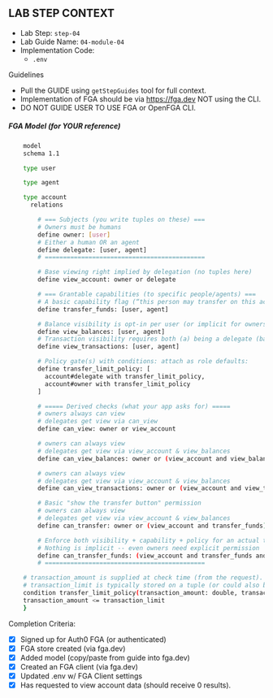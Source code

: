 ## LAB STEP CONTEXT
- Lab Step: `step-04`
- Lab Guide Name: `04-module-04`
- Implementation Code:
  - `.env`

Guidelines
- Pull the GUIDE using `getStepGuides` tool for full context.
- Implementation of FGA should be via https://fga.dev NOT using the CLI.
- DO NOT GUIDE USER TO USE FGA or OpenFGA CLI.

##### FGA Model (for YOUR reference)
```bash
    model
    schema 1.1

    type user

    type agent

    type account
      relations

        # === Subjects (you write tuples on these) ===
        # Owners must be humans
        define owner: [user]
        # Either a human OR an agent
        define delegate: [user, agent]
        # ============================================

        # Base viewing right implied by delegation (no tuples here)
        define view_account: owner or delegate

        # === Grantable capabilities (to specific people/agents) ===
        # A basic capability flag (“this person may transfer on this account”), independent of amount.
        define transfer_funds: [user, agent]

        # Balance visibility is opt-in per user (or implicit for owners).
        define view_balances: [user, agent]
        # Transaction visibility requires both (a) being a delegate (base view) and (b) a specific grant to see transactions.
        define view_transactions: [user, agent]

        # Policy gate(s) with conditions: attach as role defaults:
        define transfer_limit_policy: [
          account#delegate with transfer_limit_policy,
          account#owner with transfer_limit_policy
        ]

        # ===== Derived checks (what your app asks for) =====
        # owners always can view
        # delegates get view via can_view
        define can_view: owner or view_account

        # owners can always view
        # delegates get view via view_account & view_balances
        define can_view_balances: owner or (view_account and view_balances)

        # owners can always view
        # delegates get view via view_account & view_balances
        define can_view_transactions: owner or (view_account and view_transactions)

        # Basic "show the transfer button" permission
        # owners can always view
        # delegates get view via view_account & view_balances
        define can_transfer: owner or (view_account and transfer_funds)

        # Enforce both visibility + capability + policy for an actual transfer
        # Nothing is implicit -- even owners need explicit permission
        define can_transfer_funds: (view_account and transfer_funds and transfer_limit_policy)
        # ============================================

    # transaction_amount is supplied at check time (from the request).
    # transaction_limit is typically stored on a tuple (or could also be supplied contextually for coarse, account-wide rules).
    condition transfer_limit_policy(transaction_amount: double, transaction_limit: double) {
    transaction_amount <= transaction_limit
    }
```

Completion Criteria:
- [x] Signed up for Auth0 FGA (or authenticated)
- [x] FGA store created (via fga.dev)
- [x] Added model (copy/paste from guide into fga.dev)
- [x] Created an FGA client (via fga.dev)
- [x] Updated .env w/ FGA Client settings
- [x] Has requested to view account data (should receive 0 results).